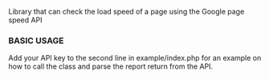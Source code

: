 Library that can check the load speed of a page using the Google page speed API

### BASIC USAGE ###

Add your API key to the second line in example/index.php for an example on how to call the class and parse the report return from the API. 